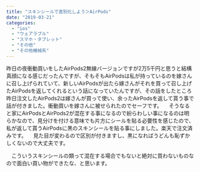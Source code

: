 ```yaml
---
title: "スキンシールで差別化しよう＞AirPods"
date: "2019-03-21"
categories: 
  - "ios"
  - "ウェアラブル"
  - "スマホ・タブレット"
  - "その他"
  - "その他機械系"
---
```


昨日の夜衝動買いをしたAirPods2無線バージョンですが2万5千円と思うと結構真顔になる感じだったんですが、そもそもAirPodsは私が持っているのを嫁さんに召し上げられていて、新しいAirPodsが出たら嫁さんがそれを買って召し上げたAirPodsを返してくれるという話になっていたんですが、その話をしたところ昨日注文したAirPods2は嫁さんが買って使い、余ったAirPodsを返して貰う事で話が付きました。衝動買いを嫁さんに被せられたのでセーフです。 　そうなると家にAirPodsとAirPods2が混在する事になるので紛らわしい事になるのは明らかなので、見分けを付ける意味でも片方にシールを貼る必要性を感じたので、私が返して貰うAirPodsに黒のスキンシールを貼る事にしました。楽天で注文済みです。 　見た目が変わるので区別が付きますし、黒になればうどんも恥ずかしくないので大丈夫です。

　こういうスキンシールの類って混在する場合でもないと絶対に買わないものなので面白い買い物ができたな、と思います。
